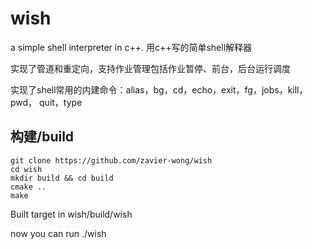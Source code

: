 # wish
a simple shell interpreter in c++. 用c++写的简单shell解释器

实现了管道和重定向，支持作业管理包括作业暂停、前台，后台运行调度

实现了shell常用的内建命令：alias，bg，cd，echo，exit，fg，jobs，kill，pwd， quit，type

## 构建/build
``` 
git clone https://github.com/zavier-wong/wish
cd wish
mkdir build && cd build
cmake ..
make
```
Built target in wish/build/wish

now you can run ./wish
